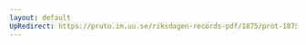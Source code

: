 ```yaml
---
layout: default
UpRedirect: https://pruto.im.uu.se/riksdagen-records-pdf/1875/prot-1875--fk--034/prot-1875--fk--034_022.pdf
---
```

